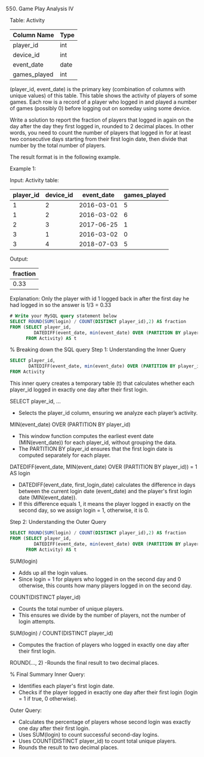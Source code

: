 550. Game Play Analysis IV

Table: Activity

| Column Name  | Type    |
|--------------|---------|
| player_id    | int     |
| device_id    | int     |
| event_date   | date    |
| games_played | int     |

(player_id, event_date) is the primary key (combination of columns with unique values) of this table.
This table shows the activity of players of some games.
Each row is a record of a player who logged in and played a number of games (possibly 0) before logging out on someday using some device.
 

Write a solution to report the fraction of players that logged in again on the day after the day they first logged in, rounded to 2 decimal places. 
In other words, you need to count the number of players that logged in for at least two consecutive days starting from their first login date, 
then divide that number by the total number of players.

The result format is in the following example.

Example 1:

Input: 
Activity table:

| player_id | device_id | event_date | games_played |
|-----------|-----------|------------|--------------|
| 1         | 2         | 2016-03-01 | 5            |
| 1         | 2         | 2016-03-02 | 6            |
| 2         | 3         | 2017-06-25 | 1            |
| 3         | 1         | 2016-03-02 | 0            |
| 3         | 4         | 2018-07-03 | 5            |

Output: 

| fraction  |
|-----------|
| 0.33      |

Explanation: 
Only the player with id 1 logged back in after the first day he had logged in so the answer is 1/3 = 0.33

```sql
# Write your MySQL query statement below
SELECT ROUND(SUM(login) / COUNT(DISTINCT player_id),2) AS fraction
FROM (SELECT player_id,
	     DATEDIFF(event_date, min(event_date) OVER (PARTITION BY player_id))=1 AS login
      FROM Activity) AS t
```

% Breaking down the SQL query
Step 1: Understanding the Inner Query 
```sql
SELECT player_id,
       DATEDIFF(event_date, min(event_date) OVER (PARTITION BY player_id))=1 AS login
FROM Activity
```

This inner query creates a temporary table (t) that calculates whether each player_id logged in exactly one day after their first login.

SELECT player_id, ...

- Selects the player_id column, ensuring we analyze each player’s activity.

MIN(event_date) OVER (PARTITION BY player_id)
- This window function computes the earliest event date (MIN(event_date)) for each player_id, without grouping the data.
- The PARTITION BY player_id ensures that the first login date is computed separately for each player.

DATEDIFF(event_date, MIN(event_date) OVER (PARTITION BY player_id)) = 1 AS login
- DATEDIFF(event_date, first_login_date) calculates the difference in days between the current login date (event_date) and the player's first login date (MIN(event_date)).
- If this difference equals 1, it means the player logged in exactly on the second day, so we assign login = 1, otherwise, it is 0.

Step 2: Understanding the Outer Query
```sql
SELECT ROUND(SUM(login) / COUNT(DISTINCT player_id),2) AS fraction
FROM (SELECT player_id,
	     DATEDIFF(event_date, min(event_date) OVER (PARTITION BY player_id))=1 AS login
      FROM Activity) AS t
```

SUM(login)
- Adds up all the login values.
- Since login = 1 for players who logged in on the second day and 0 otherwise, this counts how many players logged in on the second day.

COUNT(DISTINCT player_id)
- Counts the total number of unique players.
- This ensures we divide by the number of players, not the number of login attempts.

SUM(login) / COUNT(DISTINCT player_id)
- Computes the fraction of players who logged in exactly one day after their first login.

ROUND(..., 2)
-Rounds the final result to two decimal places.

% Final Summary
Inner Query:
- Identifies each player's first login date.
- Checks if the player logged in exactly one day after their first login (login = 1 if true, 0 otherwise).

Outer Query:
- Calculates the percentage of players whose second login was exactly one day after their first login.
- Uses SUM(login) to count successful second-day logins.
- Uses COUNT(DISTINCT player_id) to count total unique players.
- Rounds the result to two decimal places.